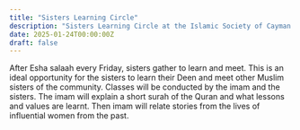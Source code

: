 ```yaml
---
title: "Sisters Learning Circle"
description: "Sisters Learning Circle at the Islamic Society of Cayman Islands"
date: 2025-01-24T00:00:00Z
draft: false
---
```


After Esha salaah every Friday, sisters gather to learn and meet. This is an ideal opportunity for the sisters to learn their Deen and meet other Muslim sisters of the community. Classes will be conducted by the imam and the sisters. The imam will explain a short surah of the Quran and what lessons and values are learnt. Then imam will relate stories from the lives of influential women from the past.

